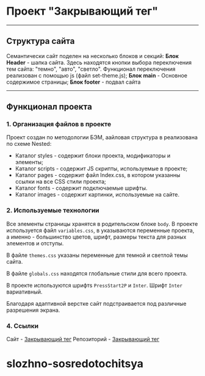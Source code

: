 
# Проект "Закрывающий тег"
***
## Структура сайта
Семантически сайт поделен на несколько блоков и секций:
__Блок Header__ - шапка сайта. Здесь находятся кнопки выбора переключения тем сайта: "темно", "авто", "светло". Функционал переключения реализован с помощью js (файл set-theme.js);
__Блок main__ - Основное содержимое страницы;
__Блок footer__ - подвал сайта

***
## Функционал проекта
### 1. Организация файлов в проекте
Проект создан по методологии БЭМ, аайловая структура в реализована по схеме Nested:
* Каталог styles - содержит блоки проекта, модификаторы и элементы;
* Каталог scripts - содержит JS скрипты, используемые в проекте;
* Каталог pages - содержит файл Index.css, в котором указанны ссылки на все CSS стили проекта;
* Каталог fonts - содержит подключаемые шрифты.
* Каталог images - содержит картинки, используемые на сайте.

### 2. Используемые технологии
Все элементы страницы хранятся в родительском блоке `body`.
В проекте используется файл `variables.css`, в указываются переменные проекта, а именно - большинство цветов, шрифт, размеры текста для разных элементов и отступы.

В файле `themes.css` указаны переменные для темной и светлой темы сайта.

В файле `globals.css` находятся глобальные стили для всего проекта.

В проекте используются  шрифтs  `PressStart2P` и `Inter`. Шрифт `Inter` вариативный.

Благодаря адаптивной верстке сайт подстраивается под различные разрешения экрана.

### 4. Ссылки
Сайт - [Закрывающий тег](https://sergey-pyschkin.github.io/slozhno-sosredotochitsya/)
Репозиторий - [Закрывающий тег](https://github.com/sergey-pyschkin/slozhno-sosredotochitsya.git)

# slozhno-sosredotochitsya
